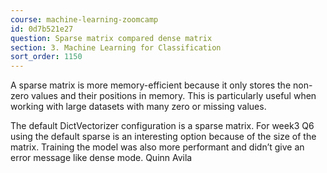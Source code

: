 ```yaml
---
course: machine-learning-zoomcamp
id: 0d7b521e27
question: Sparse matrix compared dense matrix
section: 3. Machine Learning for Classification
sort_order: 1150
---
```


A sparse matrix is more memory-efficient because it only stores the non-zero values and their positions in memory. This is particularly useful when working with large datasets with many zero or missing values.

The default DictVectorizer configuration is a sparse matrix. For week3 Q6 using the default sparse is an interesting option because of the size of the matrix. Training the model was also more performant and didn’t give an error message like dense mode. Quinn Avila

